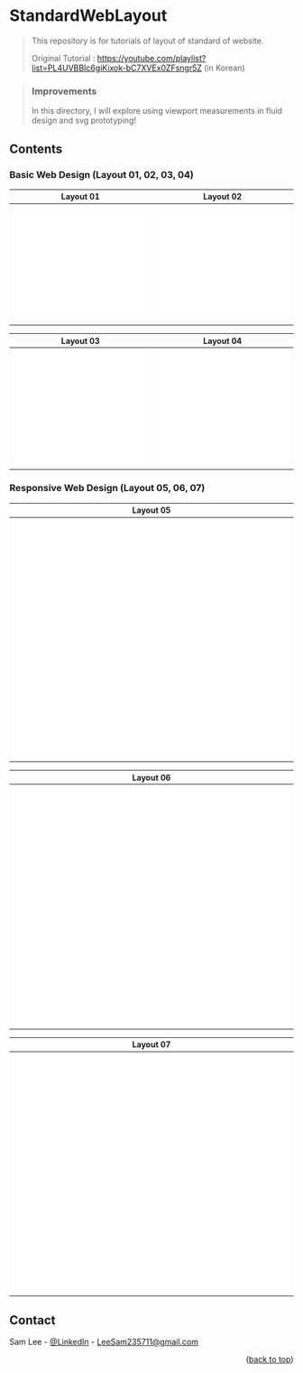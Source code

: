 # StandardWebLayout
> This repository is for tutorials of layout of standard of website.
>
> Original Tutorial : https://youtube.com/playlist?list=PL4UVBBIc6giKixok-bC7XVEx0ZFsngr5Z (in Korean)

> ### Improvements
> In this directory, I will explore using viewport measurements in fluid design and svg prototyping!


<!-- CONTENTS -->
## Contents

### Basic Web Design (Layout 01, 02, 03, 04)

| Layout 01                 | Layout 02                |
|---------------------|-----------------------|
| ![](./image/Layout01.svg) | ![](./image/Layout02.svg) |

| Layout 03                 | Layout 04                |
|---------------------|-----------------------|
| ![](./image/Layout03.svg) | ![](./image/Layout04.svg) |

### Responsive Web Design (Layout 05, 06, 07)

| Layout 05                |
|---------------------|
| ![](./image/Layout05.svg) |

| Layout 06                 |
|---------------------|
| ![](./image/Layout06.svg) |

| Layout 07                |
|---------------------|
| ![](./image/Layout07.svg) |


<!-- CONTACT -->
## Contact

Sam Lee - [@LinkedIn](https://www.linkedin.com/in/sam-lee-343862155/) - LeeSam235711@gmail.com


<p align="right">(<a href="#top">back to top</a>)</p>
